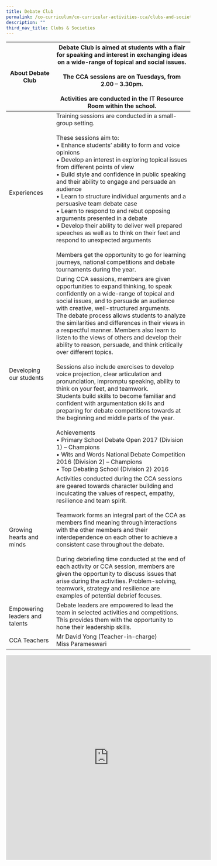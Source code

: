```yaml
---
title: Debate Club
permalink: /co-curriculum/co-curricular-activities-cca/clubs-and-societies/debate-club/
description: ""
third_nav_title: Clubs & Societies
---
```

<table class="tg">
<thead>
  <tr>
    <th class="tg-liiy">About Debate Club</th>
    <th class="tg-539o">Debate Club is aimed at students with a flair for speaking and interest in exchanging ideas on a wide-range of topical and social issues.<br><br> The CCA sessions are on Tuesdays, from 2.00 – 3.30pm. <br><br>Activities are conducted in the IT Resource Room within the school.</th>
  </tr>
</thead>
<tbody>
  <tr>
    <td class="tg-liiy">Experiences</td>
    <td class="tg-539o">Training sessions are conducted in a small-group setting.<br><br>These sessions aim to:<br>• Enhance students’ ability to form and voice opinions<br>• Develop an interest in exploring topical issues from different points of view<br>• Build style and confidence in public speaking and their ability to engage and persuade an audience<br>• Learn to structure individual arguments and a persuasive team debate case<br>• Learn to respond to and rebut opposing arguments presented in a debate<br>• Develop their ability to deliver well prepared speeches as well as to think on their feet and respond to unexpected arguments<br><br>Members get the opportunity to go for learning journeys, national competitions and debate tournaments during the year.<br></td>
  </tr>
  <tr>
    <td class="tg-liiy">Developing our students</td>
    <td class="tg-539o">During CCA sessions, members are given opportunities to expand thinking, to speak confidently on a wide-range of topical and social issues, and to persuade an audience with creative, well-structured arguments. <br>The debate process allows students to analyze the similarities and differences in their views in a respectful manner. Members also learn to listen to the views of others and develop their ability to reason, persuade, and think critically over different topics.<br><br>Sessions also include exercises to develop voice projection, clear articulation and pronunciation, impromptu speaking, ability to think on your feet, and teamwork. <br>Students build skills to become familiar and confident with argumentation skills and preparing for debate competitions towards at the beginning and middle parts of the year.<br><br>Achievements<br>• Primary School Debate Open 2017 (Division 1) – Champions<br>• Wits and Words National Debate Competition 2016 (Division 2) – Champions<br>• Top Debating School (Division 2) 2016<br></td>
  </tr>
  <tr>
    <td class="tg-liiy">Growing hearts and minds</td>
    <td class="tg-539o">Activities conducted during the CCA sessions are geared towards character building and inculcating the values of respect, empathy, resilience and team spirit.<br><br>Teamwork forms an integral part of the CCA as members find meaning through interactions with the other members and their interdependence on each other to achieve a consistent case throughout the debate.<br><br>During debriefing time conducted at the end of each activity or CCA session, members are given the opportunity to discuss issues that arise during the activities. Problem-solving, teamwork, strategy and resilience are examples of potential debrief focuses.<br></td>
  </tr>
  <tr>
    <td class="tg-liiy">Empowering leaders and talents</td>
    <td class="tg-539o">Debate leaders are empowered to lead the team in selected activities and competitions. This provides them with the opportunity to hone their leadership skills.</td>
  </tr>
  <tr>
    <td class="tg-liiy">CCA Teachers</td>
    <td class="tg-539o">Mr David Yong (Teacher-in-charge)<br>Miss Parameswari</td>
  </tr>
</tbody>
</table>


<iframe allowfullscreen="true" height="560" width="560" frameborder="0" src="https://docs.google.com/presentation/d/e/2PACX-1vRGCvrxO6cgEblG0EwBsYAaiNm0OdWb3XPoHnoa7Li0h530Fm8HetUS_BLHGxFNMHGw2lfEff3WSkNF/embed?start=true&amp;loop=true&amp;delayms=3000"></iframe>
